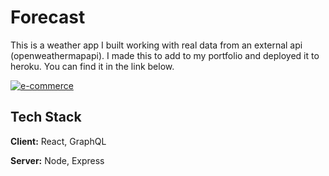 # Forecast

This is a weather app I built working with real data from an external api (openweathermapapi). I made this to add to my portfolio and deployed it to heroku. You can find it in the link below.

[![e-commerce](https://img.shields.io/badge/:-forecast-forecast?style=for-the-badge&logo=heroku&logoColor=white&color=purple)](https://forecast-app-server.herokuapp.com/)

## Tech Stack

**Client:** React, GraphQL

**Server:** Node, Express
